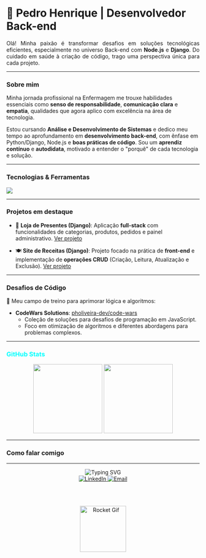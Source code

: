 <h1 align="left">🚀 Pedro Henrique | Desenvolvedor Back-end</h1>

<p align="justify">
  Olá! Minha paixão é transformar desafios em soluções tecnológicas eficientes, especialmente no universo Back-end com <strong>Node.js</strong> e <strong>Django</strong>. Do cuidado em saúde à criação de código, trago uma perspectiva única para cada projeto.
</p>

---

### Sobre mim

Minha jornada profissional na Enfermagem me trouxe habilidades essenciais como **senso de responsabilidade**, **comunicação clara** e **empatia**, qualidades que agora aplico com excelência na área de tecnologia.

Estou cursando **Análise e Desenvolvimento de Sistemas** e dedico meu tempo ao aprofundamento em **desenvolvimento back-end**, com ênfase em Python/Django, Node.js e **boas práticas de código**. Sou um **aprendiz contínuo** e **autodidata**, motivado a entender o "porquê" de cada tecnologia e solução.

---

### Tecnologias & Ferramentas

<p>
  <a href="https://skillicons.dev">
    <img src="https://skillicons.dev/icons?i=js,nodejs,html,css,python,django,git,github,mysql,vscode"/>
  </a>
</p>

---

### Projetos em destaque

- 🎁 **Loja de Presentes (Django)**: Aplicação **full-stack** com funcionalidades de categorias, produtos, pedidos e painel administrativo. [Ver projeto](https://github.com/pholiveira-dev/balloon)

- 🍽️ **Site de Receitas (Django)**: Projeto focado na prática de **front-end** e implementação de **operações CRUD** (Criação, Leitura, Atualização e Exclusão). [Ver projeto](https://github.com/pholiveira-dev/projeto-recipe)

---

### Desafios de Código

🧠 Meu campo de treino para aprimorar lógica e algoritmos:

- **CodeWars Solutions**: [pholiveira-dev/code-wars](https://github.com/pholiveira-dev/code-wars)
  * Coleção de soluções para desafios de programação em JavaScript.
  * Foco em otimização de algoritmos e diferentes abordagens para problemas complexos.

---

### <span style="color: #00FFFF;">GitHub Stats</span>

<div align="center">
  <img height="180em" src="https://github-readme-stats.vercel.app/api?username=pholiveira-dev&show_icons=true&theme=dark&bg_color=000000&title_color=FFE81F&text_color=00BFFF&icon_color=FF6600&border_color=9933FF"/>
  <img height="180em" src="https://github-readme-stats.vercel.app/api/top-langs/?username=pholiveira-dev&layout=compact&theme=dark&bg_color=000000&title_color=FFE81F&text_color=00BFFF&icon_color=FF6600&border_color=9933FF"/>
</div>

---

### Como falar comigo

<hr/>

<div align="center">
  <img src="https://readme-typing-svg.herokuapp.com?font=Fira+Code&duration=3000&pause=1000&color=38BDAF&center=true&vCenter=true&width=500&lines=🚀+Pronto+para+inovar+e+construir+soluções!;💡+Conecte-se+e+vamos+criar+algo+incrível!" alt="Typing SVG" />
  
  <br/>

  <a href="https://www.linkedin.com/in/pedro-henrique-037826186" target="_blank">
    <img src="https://img.shields.io/badge/LinkedIn-%230077B5.svg?&style=for-the-badge&logo=linkedin&logoColor=white" alt="LinkedIn"/>
  </a>
  <a href="mailto:pedro.alves@escs.edu.br">
    <img src="https://img.shields.io/badge/E-mail-%23D14836.svg?&style=for-the-badge&logo=gmail&logoColor=white" alt="Email"/>
  </a>

  <br/><br/>

  <img src="https://media.giphy.com/media/26ufdipQqU2lhNA4g/giphy.gif" width="120" alt="Rocket Gif"/>
</div>

